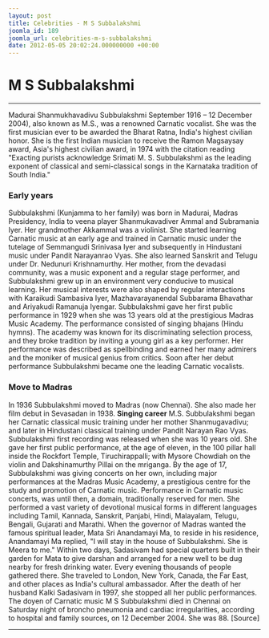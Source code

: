 ```yaml
---
layout: post
title: Celebrities - M S Subbalakshmi
joomla_id: 189
joomla_url: celebrities-m-s-subbalakshmi
date: 2012-05-05 20:02:24.000000000 +00:00
---
```

# **M S Subbalakshmi**  
* * *
Madurai Shanmukhavadivu Subbulakshmi September 1916 – 12 December 2004), also known as M.S., was a renowned Carnatic vocalist. She was the first musician ever to be awarded the Bharat Ratna, India's highest civilian honor. She is the first Indian musician to receive the Ramon Magsaysay award, Asia's highest civilian award, in 1974 with the citation reading "Exacting purists acknowledge Srimati M. S. Subbulakshmi as the leading exponent of classical and semi-classical songs in the Karnataka tradition of South India."
### **Early years**
Subbulakshmi (Kunjamma to her family) was born in Madurai, Madras Presidency, India to veena player Shanmukavadiver Ammal and Subramania Iyer. Her grandmother Akkammal was a violinist.
She started learning Carnatic music at an early age and trained in Carnatic music under the tutelage of Semmangudi Srinivasa Iyer and subsequently in Hindustani music under Pandit Narayanrao Vyas. She also learned Sanskrit and Telugu under Dr. Nedunuri Krishnamurthy.
Her mother, from the devadasi community, was a music exponent and a regular stage performer, and Subbulakshmi grew up in an environment very conducive to musical learning. Her musical interests were also shaped by regular interactions with Karaikudi Sambasiva Iyer, Mazhavarayanendal Subbarama Bhavathar and Ariyakudi Ramanuja Iyengar. Subbulakshmi gave her first public performance in 1929 when she was 13 years old at the prestigious Madras Music Academy. The performance consisted of singing bhajans (Hindu hymns). The academy was known for its discriminating selection process, and they broke tradition by inviting a young girl as a key performer. Her performance was described as spellbinding and earned her many admirers and the moniker of musical genius from critics. Soon after her debut performance Subbulakshmi became one the leading Carnatic vocalists.
### **Move to Madras**
In 1936 Subbulakshmi moved to Madras (now Chennai). She also made her film debut in Sevasadan in 1938.
**Singing career**
M.S. Subbulakshmi began her Carnatic classical music training under her mother Shanmugavadivu; and later in Hindustani classical training under Pandit Narayan Rao Vyas. Subbulakshmi first recording was released when she was 10 years old. She gave her first public performance, at the age of eleven, in the 100 pillar hall inside the Rockfort Temple, Tiruchirappalli; with Mysore Chowdiah on the violin and Dakshinamurthy Pillai on the mriganga. By the age of 17, Subbulakshmi was giving concerts on her own, including major performances at the Madras Music Academy, a prestigious centre for the study and promotion of Carnatic music. Performance in Carnatic music concerts, was until then, a domain, traditionally reserved for men. She performed a vast variety of devotional musical forms in different languages including Tamil, Kannada, Sanskrit, Panjabi, Hindi, Malayalam, Telugu, Bengali, Gujarati and Marathi.
When the governor of Madras wanted the famous spiritual leader, Mata Sri Anandamayi Ma, to reside in his residence, Anandamayi Ma replied, "I will stay in the house of Subbulakshmi. She is Meera to me." Within two days, Sadasivam had special quarters built in their garden for Mata to give darshan and arranged for a new well to be dug nearby for fresh drinking water. Every evening thousands of people gathered there.
She traveled to London, New York, Canada, the Far East, and other places as India's cultural ambassador. After the death of her husband Kalki Sadasivam in 1997, she stopped all her public performances.
The doyen of Carnatic music M S Subbulakshmi died in Chennai on Saturday night of broncho pneumonia and cardiac irregularities, according to hospital and family sources, on 12 December 2004. She was 88.
[Source]
* * *
